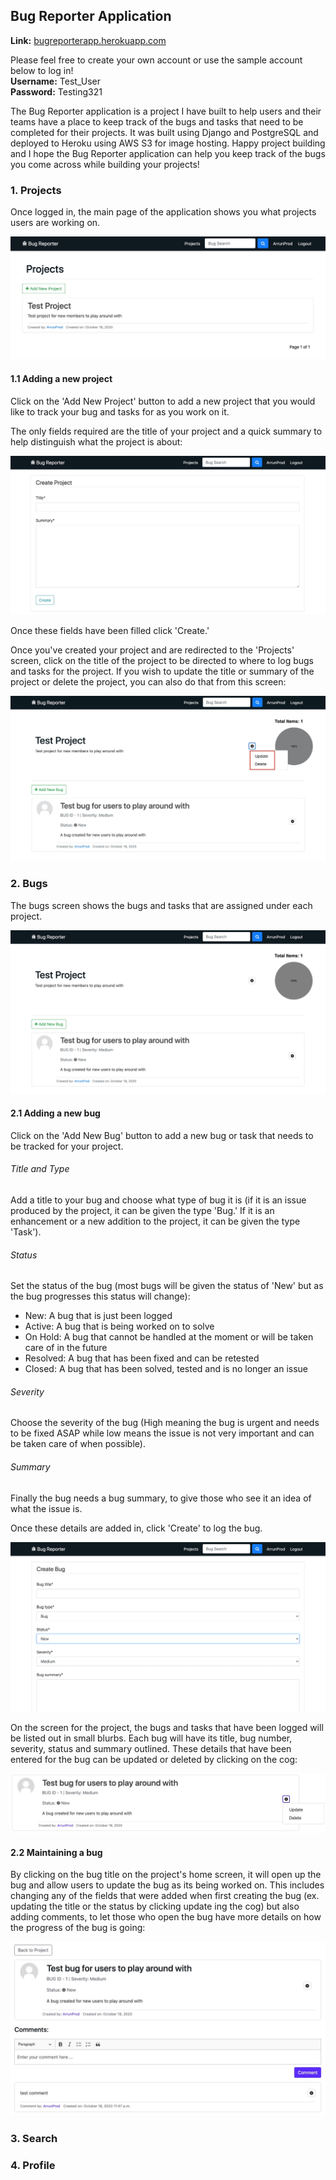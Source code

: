 ## Bug Reporter Application

**Link:** [bugreporterapp.herokuapp.com](https://bugreporterapp.herokuapp.com/)

Please feel free to create your own account or use the sample account below to log in! <br />
**Username:** Test_User <br />
**Password:** Testing321 <br />

The Bug Reporter application is a project I have built to help users and their teams have a place to keep track of the bugs and tasks that need to be completed for their projects. It was built using Django and PostgreSQL and deployed to Heroku using AWS S3 for image hosting. Happy project building and I hope the Bug Reporter application can help you keep track of the bugs you come across while building your projects!

<h3>1. Projects</h3>
<p>Once logged in, the main page of the application shows you what projects users are working on.</p>
<img src="./readme_img/project.jpg">

<h4>1.1 Adding a new project</h4>
<p>Click on the 'Add New Project' button to add a new project that you would like to track your bug and tasks for as you work on it.</p>

<p>The only fields required are the title of your project and a quick summary to help distinguish what the project is about:</p>
<img src="./readme_img/new_project.jpg">

<p>Once these fields have been filled click 'Create.'</p>

<p>Once you've created your project and are redirected to the 'Projects' screen, click on the title of the project to be directed to where to log bugs and tasks for the project. If you wish to update the title or summary of the project or delete the project, you can also do that from this screen:</p>
<img src="./readme_img/project_u_d.jpg">

<h3>2. Bugs</h3>
<p>The bugs screen shows the bugs and tasks that are assigned under each project.</p>
<img src="./readme_img/bug_screen.jpg">

<h4>2.1 Adding a new bug</h4>
<p>Click on the 'Add New Bug' button to add a new bug or task that needs to be tracked for your project.</p>

<h6>Title and Type</h6>
<p>Add a title to your bug and choose what type of bug it is (if it is an issue produced by the project, it can be given the type 'Bug.' If it is an enhancement or a new addition to the project, it can be given the type 'Task').</p>

<h6>Status</h6>
<p>Set the status of the bug (most bugs will be given the status of 'New' but as the bug progresses this status will change):</p>

<ul>
<li>New: A bug that is just been logged</li>
<li>Active: A bug that is being worked on to solve</li>
<li>On Hold: A bug that cannot be handled at the moment or will be taken care of in the future</li>
<li>Resolved: A bug that has been fixed and can be retested</li>
<li>Closed: A bug that has been solved, tested and is no longer an issue</li>
</ul>

<h6>Severity</h6>
<p>Choose the severity of the bug (High meaning the bug is urgent and needs to be fixed ASAP while low means the issue is not very important and can be taken care of when possible).</p>

<h6>Summary</h6>
<p>Finally the bug needs a bug summary, to give those who see it an idea of what the issue is.</p>

<p>Once these details are added in, click 'Create' to log the bug.</p>

<img src="./readme_img/new_bug.jpg">

<p>On the screen for the project, the bugs and tasks that have been logged will be listed out in small blurbs. Each bug will have its title, bug number, severity, status and summary outlined. These details that have been entered for the bug can be updated or deleted by clicking on the cog:</p>

<img src="./readme_img/bug_badge.jpg">

<h4>2.2 Maintaining a bug</h4>
<p>By clicking on the bug title on the project's home screen, it will open up the bug and allow users to update the bug as its being worked on. This includes changing any of the fields that were added when first creating the bug (ex. updating the title or the status by clicking update ing the cog) but also adding comments, to let those who open the bug have more details on how the progress of the bug is going:</p>

<img src="./readme_img/bug_detail.jpg">

<h3>3. Search</h3>

<h3>4. Profile</h3>